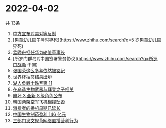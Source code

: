 # 2022-04-02
  共 13条

  <!-- BEGIN -->
  <!-- 最后更新时间:Sat Apr 02 2022 08:14:49 GMT+0000 (Coordinated Universal Time) -->
  1. [中方宣布对美对等反制](https://www.zhihu.com/search?q=中方宣布对美对等反制)
1. [男童幼儿园午睡时猝死](https://www.zhihu.com/search?q=5 岁男童幼儿园猝死)
1. [孟晚舟担任华为轮值董事长](https://www.zhihu.com/search?q=孟晚舟)
1. [所罗门群岛对中国签署警务协议](https://www.zhihu.com/search?q=所罗门群岛 中国)
1. [张国荣这么多年依然被铭记](https://www.zhihu.com/search?q=张国荣)
1. [世界杯抽签结果出炉](https://www.zhihu.com/search?q=世界杯抽签)
1. [湖人负爵士跌至第 11](https://www.zhihu.com/search?q=湖人)
1. [在乌造生物武器与拜登之子相关](https://www.zhihu.com/search?q=拜登之子)
1. [崩坏 3 全新 S 级角色公布](https://www.zhihu.com/search?q=崩坏3)
1. [韩国两架空军飞机相撞坠毁](https://www.zhihu.com/search?q=韩国空军飞机)
1. [消费者的换机周期已延长](https://www.zhihu.com/search?q=换机)
1. [中国生物制药盈利 146 亿元](https://www.zhihu.com/search?q=中国生物制药)
1. [三部门发文规范网络直播营利行为](https://www.zhihu.com/search?q=规范网络直播盈利)
  <!-- END -->
  